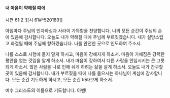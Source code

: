 #### 내 마음이 약해질 때에

시편 61:2
![[시 61#^520189]]

아침마다 주님의 인자하심과 사라이 가득함을 찬양합니다. 나의 모든 순간이 주님의 손에 있음에 감사합니다. 오늘도 내가 약해질 때에 주님께 부르짖겠습니다.
내가 실망스럽고 좌절될 때에 주님께 향하겠습니다. 나를 안전한 곳으로 인도하여 주소서.

나를 스스로 시험에 들지 말게 하시고, 마음이 강해지게 하소서. 마음이 가애짐은 강력한 평안을 얻는 것임을 알게 하소서. 내가 마음이 강하여서 다른 사람을 안심시키는 큰 그릇 되게 하소서. 많은 사람을 나로 인해 쉬게 하려는 삶을 살게 하소서. 오늘도 내가 간구할 곳이 있음에 감사합니다. 내가 부르짖을 때에 나를 들으시는 하나님이 계심에 감사합니다. 모든 순간 기도하게 하시고, 모든 순간 바라보게 하소서.

예수 그리스도의 이름으로 기도합니다. 아벤!
